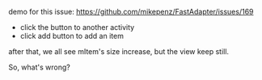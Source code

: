 

demo for this issue: https://github.com/mikepenz/FastAdapter/issues/169

- click the button to another activity
- click add button to add an item

after that, we all see mItem's size increase, but the view keep still.

So, what's wrong?